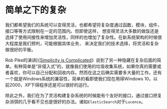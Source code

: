 简单之下的复杂
==============

我们都希望我们的系统可以变得灵活，也都希望将复杂度通过函数，模块，组件，接口等等方式限制在一定的范围内。但即使这样，
想变得灵活大多数的做饭还是选择了使用间接性来增加灵活性，同样的也增加了复杂性。在新系统架构的时候很大程度是我们预判，可能根据具体业务，
来决定我们的技术选择，将灵活和复杂做很好的平衡。

Rob Pike的演讲[《[Simplicity is Complicated](!http://www.thedotpost.com/2015/11/rob-pike-simplicity-is-complicated)》说到了另一种隐藏在复杂后面的简单。有种简单是“非侵入式”的，就像我们使用的垃圾收集系统，如果你真的需要或者喜欢，你可以自己分配和回收内存。然而在这之后确实需要多大量的工作。还有一个就是Windows系统的兼容性，简单的看即使我们现在用得Windows 10，以前2000，XP下得程序还是可以很好的运行。

除此之外，我们在为了灵活构建复杂系统的时候能有个友好的接口，通过接口把复杂消弭的几乎看不见也是很好的办法。诸如`ElasticSearch`对于`Lucence`。
